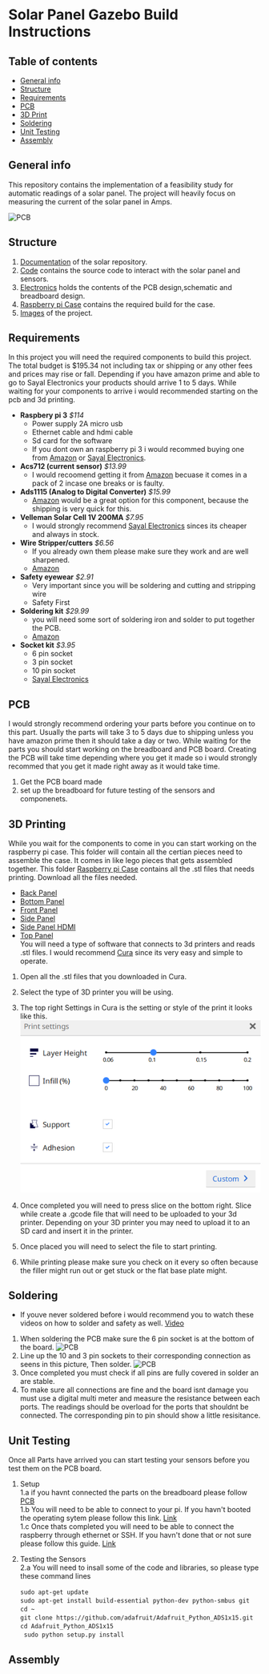 # Solar Panel Gazebo Build Instructions
## Table of contents
* [General info](#general-info)
* [Structure](#general-info)
* [Requirements](#Requirements)
* [PCB](#PCB)
* [3D Print](#3D-Printing)
* [Soldering](#Soldering)
* [Unit Testing](#Unit-Testing)
* [Assembly](#Assembly)


## General info

This repository contains the implementation of a feasibility study for automatic readings of a solar panel. The project will heavily focus on measuring the current of the solar panel in Amps.

![PCB](image/20191121_154604.jpg)

## Structure 

1.  [Documentation](https://github.com/E-Hajj/Ahmad/tree/master/documentation) of the solar repository.  
2.  [Code](https://github.com/E-Hajj/Ahmad/tree/master/Code) contains the source code to interact with the solar panel and sensors.   
3.  [Electronics](https://github.com/E-Hajj/Ahmad/tree/master/Electronics) holds the contents of the PCB design,schematic and breadboard design.  
4.  [Raspberry pi Case](https://github.com/E-Hajj/Ahmad/tree/master/Raspberry%20pi%20case) contains the required build for the case.  
5.  [Images](https://github.com/E-Hajj/Ahmad/tree/master/image) of the project.


## Requirements

In this project you will need the required components to build this project. The total budget is  $195.34 not including tax or shipping or any other fees and prices may rise or fall. Depending if you have amazon prime and able to go to Sayal Electronics your products should arrive 1 to 5 days. While waiting for your components to arrive i would recommended starting on the pcb and 3d printing.

* **Raspbery pi 3**   *$114*
  * Power supply 2A micro usb 
  * Ethernet cable and hdmi cable
  * Sd card for the software
  * If you dont own an raspberry pi 3 i would recommed buying one from [Amazon](https://www.amazon.ca/s?k=raspberry+pi+3&ref=nb_sb_noss_2) or [Sayal Electronics](https://secure.sayal.com/STORE2/index.php). 
* **Acs712 (current sensor)** *$13.99*
  * I would recoomend getting it from [Amazon](https://www.amazon.ca/COVVY-Current-Arduino-ACS712ELC-20A-Indicator/dp/B07TQ5M9MP/ref=sr_1_2_sspa?gclid=CjwKCAiArJjvBRACEiwA-Wiqq8mHMc1JzZT1BMymqLKF9jO-BrsuzXUFn7JWweUKXyQUBpmXN-AduxoC1csQAvD_BwE&hvadid=208460006382&hvdev=c&hvlocphy=9000826&hvnetw=g&hvpos=1t2&hvqmt=e&hvrand=8319947952554246574&hvtargid=kwd-298127854743&hydadcr=4516_9156520&keywords=acs712&qid=1575398013&sr=8-2-spons&psc=1&spLa=ZW5jcnlwdGVkUXVhbGlmaWVyPUFJWVVBN1pEVTJGQlomZW5jcnlwdGVkSWQ9QTA3MjUwNTgzM0tNWklaQzJVSjI0JmVuY3J5cHRlZEFkSWQ9QTA3MDIwMzUyMTZFUjhCNTRQRU1DJndpZGdldE5hbWU9c3BfYXRmJmFjdGlvbj1jbGlja1JlZGlyZWN0JmRvTm90TG9nQ2xpY2s9dHJ1ZQ==) becuase it comes in a pack of 2 incase one breaks or is faulty.  
* **Ads1115 (Analog to Digital Converter)** *$15.99*
   * [Amazon](https://www.amazon.ca/gp/product/B07GBYY54P/ref=ppx_yo_dt_b_asin_title_o04_s00?ie=UTF8&psc=1) would be a great option for this component, because the shipping is very quick for this.
* **Velleman Solar Cell 1V 200MA** *$7.95*
   * I would strongly recommend  [Sayal Electronics](https://secure.sayal.com/STORE2/index.php) sinces its cheaper and always in stock.
* **Wire Stripper/cutters** *$6.56*
  * If you already own them please make sure they work and are well sharpened.
   * [Amazon](https://www.amazon.ca/gp/product/B005HQR1YK/ref=ppx_yo_dt_b_asin_title_o02_s00?ie=UTF8&psc=1)
* **Safety eyewear** *$2.91*
  * Very important since you will be soldering and cutting and stripping wire 
  * Safety First
* **Soldering kit** *$29.99*
  * you will need some sort of soldering iron and solder to put together the PCB.
  * [Amazon](https://www.amazon.ca/gp/product/B07L3VNMKX/ref=ppx_yo_dt_b_asin_title_o03_s00?ie=UTF8&psc=1)
* **Socket kit** *$3.95*
  * 6 pin socket
  * 3 pin socket 
  * 10 pin socket
  * [Sayal Electronics](https://secure.sayal.com/STORE2/View_SHOP.php?SKU=241160)
  
 ## PCB
 I would strongly recommend ordering your parts before you continue on to this part. Usually the parts will take 3 to 5 days due to shipping unless you have amazon prime then it should take a day or two. While waiting for the parts you should start working on the breadboard and PCB board. Creating the PCB will take time depending where you get it made so i would strongly recommed that you get it made right away as it would take time.
 
 1. Get the PCB board made 
 2. set up the breadboard for future testing of the sensors and componenets.
 
 ## 3D Printing
 While you wait for the components to come in you can start working on the raspberry pi case. This folder will contain all the certian pieces need to assemble the case. It comes in like lego pieces that gets assembled together. This folder [Raspberry pi Case](https://github.com/E-Hajj/Ahmad/tree/master/Raspberry%20pi%20case) contains all the .stl files that needs printing. Download all the files needed.  
* [Back Panel](Raspberry%20pi%20case/back_panel_SD.stl)  
* [Bottom Panel](Raspberry%20pi%20case/bottom_panel.stl)  
* [Front Panel](Raspberry%20pi%20case/front_panel_USB.stl)  
* [Side Panel](Raspberry%20pi%20case/side_panel_GPIO_updated.stl)  
* [Side Panel HDMI](Raspberry%20pi%20case/side_panel_HDMI.stl)  
* [Top Panel](Raspberry%20pi%20case/top_panel.stl)  
 You will need a type of software that connects to 3d printers and reads .stl files. I would recommend [Cura](https://ultimaker.com/software/ultimaker-cura) since its very easy and simple to operate. 
 1. Open all the .stl files that you downloaded in Cura.
 
 2. Select the type of 3D printer you will be using.
 
 2. The top right Settings in Cura is the setting or style of the print it looks like this.
  ![Cura](image/CuraSettings.PNG)
  
 3. Once completed you will need to press slice on the bottom right. Slice while create a .gcode file that will need to be uploaded to your 3d printer. Depending on your 3D printer you may need to upload it to an SD card and insert it in the printer. 
 
 4. Once placed you will need to select the file to start printing.  
 
 5. While printing please make sure you check on it every so often because the filler might run out or get stuck or the flat base plate might.

 
 
 ## Soldering 
 * If youve never soldered before i would recommend you to watch these videos on how to solder and safety as well. [Video](https://www.youtube.com/watch?v=BLfXXRfRIzY&list=PLQ32vZrF5U2lFOJTtZDytBWBYVLNp4RYz)
 1. When soldering the PCB make sure the 6 pin socket is at the bottom of the board.
 ![PCB](image/PCB_TopViewV1.jpg)
 2. Line up the 10 and 3 pin sockets to their corresponding connection as seens in this picture, Then solder.
 ![PCB](image/PCB_BottomViewV1.jpg)
 3. Once completed you must check if all pins are fully covered in solder an are stable. 
 4. To make sure all connections are fine and the board isnt damage you must use a digital multi meter and measure the resistance between each ports. The readings should be overload for the ports that shouldnt be connected. The corresponding pin to pin should show a little resisitance.
 

 
 ## Unit Testing 
 
 Once all Parts have arrived you can start testing your sensors before you test them on the PCB board.  
 1. Setup  
     1.a if you havnt connected the parts on the breadboard please follow  [PCB](#PCB)   
     1.b You will need to be able to connect to your pi. If you havn't booted the operating sytem please follow this link. [Link]( https://www.raspberrypi.org/help/noobs-setup/2/)  
     1.c Once thats completed you will need to be able to connect the raspberry through ethernet or SSH. If you havn't done that or not sure please follow this guide. [Link](https://www.youtube.com/watch?v=oM2zVD9rL8I)   
 
 2. Testing the Sensors  
     2.a You will need to insall some of the code and libraries, so please type these command lines   
     
     ```sudo apt-get update```  
     ```sudo apt-get install build-essential python-dev python-smbus git```  
     ```cd ~```  
     ```git clone https://github.com/adafruit/Adafruit_Python_ADS1x15.git```
     ```cd Adafruit_Python_ADS1x15```  
    ``` sudo python setup.py install```  
     
     
    
     
     



 
 ## Assembly
 
 
 
 
 
   

 
   
   

